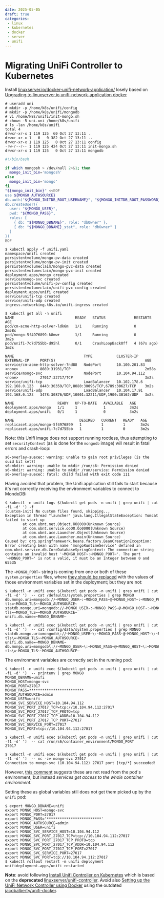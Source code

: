 ```yaml
---
date: 2025-05-05
draft: true
categories:
 - linux
 - kubernetes
 - docker
 - server
 - unifi
---
```


# Migrating UniFi Controller to Kubernetes

<!-- more -->

Install
[linuxserver.io/docker-unifi-network-application/](https://docs.linuxserver.io/images/docker-unifi-network-application/)
losely based on
[Upgrading to linuxserver.io unifi-network-application docker](https://www.reddit.com/r/unRAID/comments/1abxn3i/upgrading_to_linuxserverio/)

```
# useradd uni
# mkdir -p /home/k8s/unifi/config
# mkdir -p /home/k8s/unifi/mongodb
# vi /home/k8s/unifi/init-mongo.sh
# chown -R uni.uni /home/k8s/unifi
# ls -lan /home/k8s/unifi
total 4
drwxr-xr-x 1 119 125  60 Oct 27 13:11 .
drwxr-xr-x 1   0   0 382 Oct 27 13:11 ..
drwxr-xr-x 1 119 125   0 Oct 27 13:11 config
-rw-r--r-- 1 119 125 424 Oct 27 13:11 init-mongo.sh
drwxr-xr-x 1 119 125   0 Oct 27 13:11 mongodb
```

```bash
#!/bin/bash

if which mongosh > /dev/null 2>&1; then
  mongo_init_bin='mongosh'
else
  mongo_init_bin='mongo'
fi
"${mongo_init_bin}" <<EOF
use ${MONGO_AUTHSOURCE}
db.auth("${MONGO_INITDB_ROOT_USERNAME}", "${MONGO_INITDB_ROOT_PASSWORD}")
db.createUser({
  user: "${MONGO_USER}",
  pwd: "${MONGO_PASS}",
  roles: [
    { db: "${MONGO_DBNAME}", role: "dbOwner" },
    { db: "${MONGO_DBNAME}_stat", role: "dbOwner" }
  ]
})
EOF
```

```
$ kubectl apply -f unifi.yaml
namespace/unifi created
persistentvolume/mongo-pv-data created
persistentvolume/mongo-pv-init created
persistentvolumeclaim/mongo-pvc-data created
persistentvolumeclaim/mongo-pvc-init created
deployment.apps/mongo created
service/mongo-svc created
persistentvolume/unifi-pv-config created
persistentvolumeclaim/unifi-pvc-config created
deployment.apps/unifi created
service/unifi-tcp created
service/unifi-udp created
ingress.networking.k8s.io/unifi-ingress created
```

```
$ kubectl get all -n unifi
NAME                            READY   STATUS             RESTARTS      AGE
pod/cm-acme-http-solver-ldk6m   1/1     Running            0             2m58s
pod/mongo-5f4976899-k8mwr       1/1     Running            0             3m2s
pod/unifi-7c7d755bb-d95hl       0/1     CrashLoopBackOff   4 (67s ago)   3m2s

NAME                                TYPE           CLUSTER-IP      EXTERNAL-IP     PORT(S)                                         AGE
service/cm-acme-http-solver-7nd88   NodePort       10.100.201.83   <none>          8089:31931/TCP                                  2m58s
service/mongo-svc                   NodePort       10.104.94.112   <none>          27017:32717/TCP                                 3m2s
service/unifi-tcp                   LoadBalancer   10.102.178.6    192.168.0.123   8443:30359/TCP,8080:30095/TCP,6789:30627/TCP    3m2s
service/unifi-udp                   LoadBalancer   10.104.17.91    192.168.0.123   3478:30876/UDP,10001:32211/UDP,1900:30162/UDP   3m2s

NAME                    READY   UP-TO-DATE   AVAILABLE   AGE
deployment.apps/mongo   1/1     1            1           3m2s
deployment.apps/unifi   0/1     1            0           3m2s

NAME                              DESIRED   CURRENT   READY   AGE
replicaset.apps/mongo-5f4976899   1         1         1       3m2s
replicaset.apps/unifi-7c7d755bb   1         1         0       3m2s
```

Note: this Unifi image does not support running rootless, thus
attempting to set `securityContext` (as is done for the `mongodb`
image) will result in fatal errors and crash-loop:

```
s6-overlay-suexec: warning: unable to gain root privileges (is the suid bit set?)
s6-mkdir: warning: unable to mkdir /run/s6: Permission denied
s6-mkdir: warning: unable to mkdir /run/service: Permission denied
s6-overlay-suexec: fatal: child failed with exit code 111
```

Having avoided that problem, the Unifi application still fails to
start because it's not correctly receiving the environment
variables to connect to MondoDB:

```
$ kubectl -n unifi logs $(kubectl get pods -n unifi | grep unifi | cut -f1 -d' ') -f
[custom-init] No custom files found, skipping...
Exception in thread "launcher" java.lang.IllegalStateException: Tomcat failed to start up
        at com.ubnt.net.Object.ôÔ0000(Unknown Source)
        at com.ubnt.service.ooOO.Òo0000(Unknown Source)
        at com.ubnt.ace.Launcher.Object(Unknown Source)
        at com.ubnt.ace.Launcher.main(Unknown Source)
Caused by: org.springframework.beans.factory.BeanCreationException: Error creating bean with name 'mongoRuntimeService' defined in com.ubnt.service.db.CoreDatabaseSpringContext: The connection string contains an invalid host '~MONGO_HOST~:~MONGO_PORT~'. The port '~MONGO_PORT~' is not a valid, it must be an integer between 0 and 65535
```

The `~MONGO_PORT~` string is coming from one or both of these
`system.properties` files, where
[they should be replaced](https://github.com/linuxserver/docker-unifi-network-application/blob/main/root/etc/s6-overlay/s6-rc.d/init-unifi-network-application-config/run#L48-L52)
with the values of those environment variables set in the
deployment; but they are not:

```
$ kubectl -n unifi exec $(kubectl get pods -n unifi | grep unifi | cut -f1 -d' ')  -- cat /defaults/system.properties | grep MONGO
db.mongo.uri=mongodb://~MONGO_USER~:~MONGO_PASS~@~MONGO_HOST~:~MONGO_PORT~/~MONGO_DBNAME~?tls=~MONGO_TLS~~MONGO_AUTHSOURCE~
statdb.mongo.uri=mongodb://~MONGO_USER~:~MONGO_PASS~@~MONGO_HOST~:~MONGO_PORT~/~MONGO_DBNAME~_stat?tls=~MONGO_TLS~~MONGO_AUTHSOURCE~
unifi.db.name=~MONGO_DBNAME~

$ kubectl -n unifi exec $(kubectl get pods -n unifi | grep unifi | cut -f1 -d' ')  -- cat /config/data/system.properties | grep MONGO
statdb.mongo.uri=mongodb\://~MONGO_USER~\:~MONGO_PASS~@~MONGO_HOST~\:~MONGO_PORT~/~MONGO_DBNAME~_stat?tls\=~MONGO_TLS~~MONGO_AUTHSOURCE~
unifi.db.name=~MONGO_DBNAME~
db.mongo.uri=mongodb\://~MONGO_USER~\:~MONGO_PASS~@~MONGO_HOST~\:~MONGO_PORT~/~MONGO_DBNAME~?tls\=~MONGO_TLS~~MONGO_AUTHSOURCE~
```

The environment variables are correctly set in the running pod:

```
$ kubectl -n unifi exec $(kubectl get pods -n unifi | grep unifi | cut -f1 -d' ')  -- printenv | grep MONGO
MONGO_DBNAME=unifi
MONGO_HOST=mongo-svc
MONGO_PORT=27017
MONGO_PASS=*************************
MONGO_AUTHSOURCE=admin
MONGO_USER=unifi
MONGO_SVC_SERVICE_HOST=10.104.94.112
MONGO_SVC_PORT_27017_TCP=tcp://10.104.94.112:27017
MONGO_SVC_PORT_27017_TCP_PROTO=tcp
MONGO_SVC_PORT_27017_TCP_ADDR=10.104.94.112
MONGO_SVC_PORT_27017_TCP_PORT=27017
MONGO_SVC_SERVICE_PORT=27017
MONGO_SVC_PORT=tcp://10.104.94.112:27017

$ kubectl -n unifi exec $(kubectl get pods -n unifi | grep unifi | cut -f1 -d' ')  -- cat /run/s6/container_environment/MONGO_PORT
27017

$ kubectl -n unifi exec $(kubectl get pods -n unifi | grep unifi | cut -f1 -d' ')  -- nc -zv mongo-svc 27017
Connection to mongo-svc (10.104.94.112) 27017 port [tcp/*] succeeded!
```
However,
[this comment](https://github.com/linuxserver/docker-unifi-network-application/issues/80#issuecomment-2017493404)
suggests these are not read from the pod's environment, but
instead *services get access to the whole container environment*.

Setting these as global variables still does not get them picked
up by the `unifi` pod:

```
$ export MONGO_DBNAME=unifi
export MONGO_HOST=mongo-svc
export MONGO_PORT=27017
export MONGO_PASS='*************************'
export MONGO_AUTHSOURCE=admin
export MONGO_USER=unifi
export MONGO_SVC_SERVICE_HOST=10.104.94.112
export MONGO_SVC_PORT_27017_TCP=tcp://10.104.94.112:27017
export MONGO_SVC_PORT_27017_TCP_PROTO=tcp
export MONGO_SVC_PORT_27017_TCP_ADDR=10.104.94.112
export MONGO_SVC_PORT_27017_TCP_PORT=27017
export MONGO_SVC_SERVICE_PORT=27017
export MONGO_SVC_PORT=tcp://10.104.94.112:27017
$ kubectl rollout restart -n unifi deployment unifideployment.apps/unifi restarted
```


**Note:** avoid following
[Install Unifi Controller on Kubernetes](https://anakinfoxe.com/blog/install-unifi-on-k8s/)
which is based on the **deprecated**
[linuxserver/unifi-controller](https://hub.docker.com/r/linuxserver/unifi-controller).
Avoid also
[Setting up the UniFi Network Controller using Docker](https://pimylifeup.com/unifi-docker/)
using the outdated
[jacobalberty/unifi-docker](https://github.com/jacobalberty/unifi-docker).